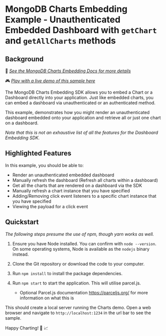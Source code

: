 # MongoDB Charts Embedding Example - Unauthenticated Embedded Dashboard with `getChart` and `getAllCharts` methods

## Background

📄 _[See the MongoDB Charts Embedding Docs for more details](https://dochub.mongodb.org/core/charts-embedding-dashboards)_

🎮 _[Play with a live demo of this sample here](https://codesandbox.io/s/github/mongodb-js/charts-embed-sdk/tree/master/examples/dashboard/unauthenticated-get-chart)_

The MongoDB Charts Embedding SDK allows you to embed a Chart or a Dashboard directly into your application. Just like embedded charts, you can embed a dashboard via unauthenticated or an authenticated method.

This example, demonstrates how you might render an unauthenticated dashboard embedded onto your application and retrieve all or just one chart on a dashboard.

_Note that this is not an exhaustive list of all the features for the Dashboard Embedding SDK._

## Highlighted Features

In this example, you should be able to:

- Render an unauthenticated embedded dashboard
- Manually refresh the dashboard (Refresh all charts within a dashboard)
- Get all the charts that are rendered on a dashboard via the SDK
- Manually refresh a chart instance that you have specified
- Adding/Removing click event listeners to a specific chart instance that you have specified
- Viewing the payload for a click event

## Quickstart

_The following steps presume the use of npm, though yarn works as well._

1. Ensure you have Node installed. You can confirm with `node --version`. On some operating systems, Node is available as the `nodejs` binary instead.

2. Clone the Git repository or download the code to your computer.

3. Run `npm install` to install the package dependencies.

4. Run `npm start` to start the application. This will utilise parcel.js.
   - Optional Parcel.js documentation https://parceljs.org/ for more information on what this is

This should create a local server running the Charts demo. Open a web browser and navigate to `http://localhost:1234` in the url bar to see the sample.

Happy Charting! 🚀 📈
